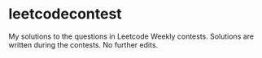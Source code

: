 # leetcodecontest

My solutions to the questions in Leetcode Weekly contests. Solutions are written during the contests. No further edits.
